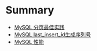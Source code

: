 # Summary

* [MySQL 分页最佳实践](README.md)
* [MySQL last\_insert\_id生成序列号](chapter1.md)
* [MySQL 性能](mysql.md)

